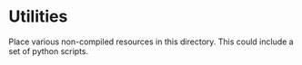 # Utilities

Place various non-compiled resources in this directory. This could include a set
of python scripts.
